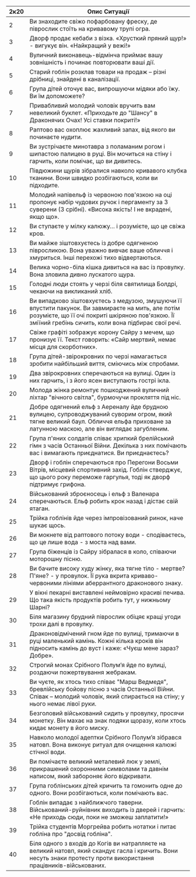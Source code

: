 
| 2к20 | Опис Ситуації                                                                                                                                                                                                  |
| ---- | -------------------------------------------------------------------------------------------------------------------------------------------------------------------------------------------------------------- |
| 2    | Ви знаходите свіжо пофарбовану фреску, де піврослик стоїть на кривавому трупі огра.                                                                                                                            |
| 3    | Дворф продає кебаби з візка. «Хрусткий пряний щур!» - вигукує він. «Найкращий у вежі!»                                                                                                                         |
| 4    | Вуличний виконавець-відмінча приймає вашу зовнішність і починає повторювати ваші дії.                                                                                                                          |
| 5    | Старий гоблін розклав товари на продаж – різні дрібниці, знайдені в каналізації.                                                                                                                               |
| 6    | Група дітей оточує вас, випрошуючи мідяки або їжу. Ви їм допоможете?                                                                                                                                           |
| 7    | Привабливий молодий чоловік вручить вам невеликий буклет. «Приходьте до "Шансу" в Драконячих Очах! Усі ставки покриті!»                                                                                        |
| 8    | Раптово вас охоплює жахливий запах, від якого ви починаєте нудити.                                                                                                                                             |
| 9    | Ви зустрічаєте минотавра з поламаним рогом і шипастою палицею в руці. Він мочиться на стіну і гарчить, коли помічає, що ви дивитесь.                                                                           |
| 10   | Півдюжини щурів зібралися навколо кривавого клубка тканини. Вони швидко розбігаються, коли ви підходите.                                                                                                       |
| 11   | Молодий напівельф із червоною пов'язкою на оці пропонує набір чудових ручок і пергаменту за 3 суверени (3 срібні). «Висока якість! І не вкрадені, якщо що».                                                    |
| 12   | Ви ступаєте у мілку калюжу… і розумієте, що це свіжа кров.                                                                                                                                                     |
| 13   | Ви майже зіштовхуєтесь із добре одягненою півросликою. Вона уважно вивчає ваше обличчя і хмуриться. Інші перехожі тихо відвертаються.                                                                          |
| 14   | Велика чорно-біла кішка дивиться на вас із провулку. Вона зловила дивно лускатого щура.                                                                                                                        |
| 15   | Голодні люди стоять у черзі біля святилища Болдрі, чекаючи на викликаний хліб.                                                                                                                                 |
| 16   | Ви випадково зіштовхуєтесь з медузою, змушуючи її впустити пакунок. Ви завмираєте на мить, але потім розумієте, що її очі покриті шкіряною пов'язкою. Її зміїний гребінь сичить, коли вона підбирає свої речі. |
| 17   | Свіже графіті зображує корону Сайру з мечем, що пронизує її. Текст говорить: «Сайр мертвий, немає місця для скорботних».                                                                                       |
| 18   | Група дітей-звірокровних по черзі намагається зробити найбільший виття, сміючись між спробами.                                                                                                                 |
| 19   | Два звірокровних сперечаються на вулиці. Один із них гарчить, і з його ясен виступають гострі ікла.                                                                                                            |
| 20   | Молода жінка ремонтує пошкоджений вуличний ліхтар "вічного світла", бурмочучи прокляття під ніс.                                                                                                               |
| 21   | Добре одягнений ельф з Аереналу йде брудною вулицею, супроводжуваний суворим огром, який тягне великий баул. Обличчя ельфа приховане за латунною маскою, але він виглядає загубленим.                          |
| 22   | Група п'яних солдатів співає хрипкий брелійський гімн з часів Останньої Війни. Декілька з них помічають вас і вимагають приєднатися. Ви приєднаєтесь?                                                          |
| 23   | Дворф і гоблін сперечаються про Перегони Восьми Вітрів, місцевий спортивний захід. Гоблін стверджує, що цього року переможе гаргулья, тоді як дворф підтримує грифона.                                         |
| 24   | Військований зброєносець і ельф з Валенара сперечаються. Ельф робить крок назад і дістає свій ятаган.                                                                                                          |
| 25   | Трійка гоблінів йде через імпровізований ринок, наче шукає щось.                                                                                                                                               |
| 26   | Ви мокнете від раптового потоку води - сподіваєтесь, що це лише вода - з моста над вами.                                                                                                                       |
| 27   | Група біженців із Сайру зібралася в коло, співаючи моторошну пісню.                                                                                                                                            |
| 28   | Ви бачите високу худу жінку, яка тягне тіло - мертве? П'яне? - у провулок. Її рука вкрита криваво-червоними лініями аберрантного драконового знаку.                                                            |
| 29   | У вікні пекарні виставлені неймовірно красиві печива. Що така якість продуктів робить тут, у нижньому Шарні?                                                                                                   |
| 30   | Біля магазину брудний піврослик обіцяє кращі угоди трохи далі в провулку.                                                                                                                                      |
| 31   | Драконовідмічений гном йде по вулиці, тримаючи в руці маленький камінь. Кожні кілька кроків він підносить камінь до вуст і каже: «Чуєш мене зараз? Добре».                                                     |
| 32   | Строгий монах Срібного Полум’я йде по вулиці, роздаючи пожертвування жебракам.                                                                                                                                 |
| 33   | Ви чуєте, як хтось тихо співає "Марш Ведмедя", бревлійську бойову пісню з часів Останньої Війни. Співак – молодий чоловік, який спирається на стіну; у нього немає лівої руки.                                 |
| 34   | Безголовий військований сидить у провулку, просячи монетку. Він махає на знак подяки щоразу, коли хтось кидає монету в його миску.                                                                             |
| 35   | Навколо молодої адептки Срібного Полум’я зібрався натовп. Вона виконує ритуал для очищення калюжі стічної води.                                                                                                |
| 36   | Ви помічаєте великий металевий люк у землі, прикрашений охоронними символами та давнім написом, який забороняє його відкривати.                                                                                |
| 37   | Група гоблінських дітей кричить та гомонить одне до одного. Вони розбігаються, коли помічають вас.                                                                                                             |
| 38   | Гоблін випадає з найближчого таверни. Військований-руйнівник виходить із дверей і гарчить: «Не приходь сюди, поки не зможеш заплатити!»                                                                        |
| 39   | Трійка студентів Моргрейва робить нотатки і питає гобліна про "досвід гобліна".                                                                                                                                |
| 40   | Біля одного з входів до Когів ви натрапляєте на великий натовп, який скандує гасла і кричить. Вони несуть знаки протесту проти використання працівників-військованих.                                          |
